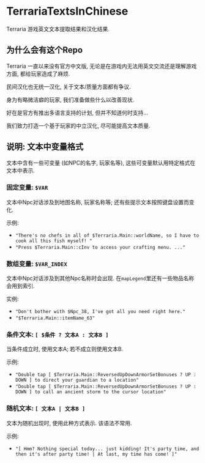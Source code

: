 # TerrariaTextsInChinese

Terraria 游戏英文文本提取结果和汉化结果.

## 为什么会有这个Repo

Terraria 一直以来没有官方中文版, 无论是在游戏内无法用英文交流还是理解游戏方面, 都给玩家造成了麻烦.

民间汉化也无统一汉化, 关于文本/质量方面都有争议.

身为有略微洁癖的玩家, 我们准备做些什么以改善现状.

好在是官方有推出多语言支持的计划, 但并不知道何时支持…

我们致力打造一个基于玩家的中立汉化, 尽可能提高文本质量.

## 说明: 文本中变量格式

文本中含有一些可变量 (如NPC的名字, 玩家名等), 这些可变量默认用特定格式在文本中表示.

### 固定变量: `$VAR`

文本中Npc对话涉及到地图名称, 玩家名称等; 还有些提示文本按照键盘设置而变化.

示例: 
* `"There's no chefs in all of $Terraria.Main::worldName, so I have to cook all this fish myself! "`
* `"Press $Terraria.Main::cInv to access your crafting menu. ..."`

### 数组变量: `$VAR_INDEX`

文本中Npc对话涉及到其他Npc名称时会出现. 在`mapLegend`里还有一些物品名称会用到索引.

实例:
* `"Don't bother with $Npc_38, I've got all you need right here."`
* `"$Terraria.Main::itemName_63"`

### 条件文本: `[ $条件 ? 文本A : 文本B ]`

当条件成立时, 使用文本A; 若不成立则使用文本B.

示例:
* `"Double tap [ $Terraria.Main::ReversedUpDownArmorSetBonuses ? UP : DOWN ] to direct your guardian to a location"`
* `"Double tap [ $Terraria.Main::ReversedUpDownArmorSetBonuses ? UP : DOWN ] to call an ancient storm to the cursor location"`

### 随机文本: `[ 文本A | 文本B ]`

文本为随机出现时, 使用此种方式表示. 该语法不常用.

示例:
* `"[ Hmm? Nothing special today... just kidding! It's party time, and then it's after party time! | At last, my time has come! ]"`